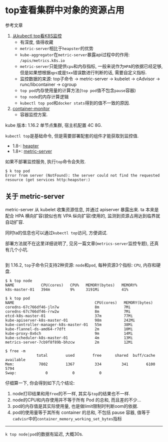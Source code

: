 # top查看集群中对象的资源占用

参考文章

1. [从kubectl top看K8S监控](https://www.jianshu.com/p/64230e3b6e6c)
    - 有深度, 值得收藏
    - `metric-server`相比于`heapster`的优势
    - `kube-aggregator`在`metric-server`暴露api过程中的作用: `/apis/metrics.k8s.io`
    - `metric-server`只能提供`cpu`和内存指标, 一般来说作为`HPA`的依据已经足够, 但是如果想根据`qps`或是`5xx`错误数进行判断的话, 需要自定义指标.
    - 监控数据的来源: top子命令 -> metric-server -> kubelet -> cAdvisor -> runc/libcontainer -> cgroup
    - `top pod`内存使用量的计算方法(`top pod`值不包含`pause`容器)
    - `top node`的内存计算逻辑
    - `kubectl top pod`和`docker stats`得到的值不一致的原因.
2. [container-monitor](https://yasongxu.gitbook.io/container-monitor/)
    - 容器监控方案.

kube 版本: 1.16.2 单节点集群, 宿主机配置 4C 8G.

`kubectl top`是基础命令, 但是需要部署配套的组件才能获取到监控值.

- 1.8-: [heapter](https://github.com/kubernetes-retired/heapster/blob/master/deploy/kube-config/standalone/heapster-controller.yaml)
- 1.8+: [metric-server](https://github.com/kubernetes-sigs/metrics-server#deployment)

如果不部署监控服务, 执行`top`命令会失败.

```console
$ k top pod
Error from server (NotFound): the server could not find the requested resource (get services http:heapster:)
```

## 关于 metric-server

metric-server 从 kubelet 收集资源信息, 并通过 apiserver 暴露出来. ta 本来是配合 HPA 横向扩容(貌似也有 VPA 纵向扩容)使用的, 监测到资源占用达到临界就自动扩容.

同时ta的信息也可以通过`kubectl top`访问, 方便调试.

部署方法就不在这里详细说明了, 见另一篇文章(`metrics-server`监控专题), 还真有几个小坑.

## 

到 1.16.2, `top`子命令只支持2种资源: `node`和`pod`, 每种资源3个指标: `CPU`, 内存和硬盘.

```console
$ k top node
NAME            CPU(cores)   CPU%   MEMORY(bytes)   MEMORY%
k8s-master-01   394m         9%     3191Mi          41%

$ k top pod
NAME                                    CPU(cores)   MEMORY(bytes)
coredns-67c766df46-jln7w                8m           7Mi
coredns-67c766df46-rrw2w                8m           7Mi
etcd-k8s-master-01                      37m          77Mi
kube-apiserver-k8s-master-01            98m          242Mi
kube-controller-manager-k8s-master-01   55m          38Mi
kube-flannel-ds-amd64-r7dft             2m           10Mi
kube-proxy-8x6ch                        9m           14Mi
kube-scheduler-k8s-master-01            4m           13Mi
metrics-server-7cb9f8f89b-bhzcw         2m           12Mi

$ free -m
              total        used        free      shared  buff/cache   available
Mem:           7802        1367         334         341        6100        5794
Swap:             0           0           0
```

仔细算一下, 你会得到如下几个结论:

1. node打印结果和用`free`的不一样, 其实与`top`的结果也不一样.
2. node的CPU和内存使用并不等于所有 Pod 的总和, 而且差的不少...
3. pod的内存值是其实际使用量, 也是做limit限制时判断oom的依据. 
4. pod的使用量等于其所有 container 的总和, 不包括 pause 容器, 值等于`cadvisr`中的`container_memory_working_set_bytes`指标

------

`k top node|pod`的数据有延迟, 大概30s.
